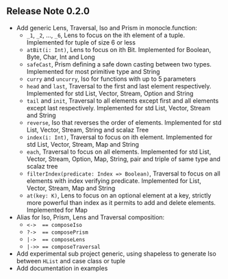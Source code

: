## Release Note 0.2.0

*   Add generic Lens, Traversal, Iso and Prism in monocle.function:
    *   `_1`, `_2`, ..., `_6`, Lens to focus on the ith element of a tuple. Implemented for tuple of size 6 or less
    *   `atBit(i: Int)`, Lens to focus on ith Bit. Implemented for Boolean, Byte, Char, Int and Long
    *   `safeCast`, Prism defining a safe down casting between two types. Implemented for most primitive type and String
    *   `curry` and `uncurry`, Iso for functions with up to 5 parameters
    *   `head` and `last`, Traversal to the first and last element respectively. Implemented for std List, Vector, Stream, Option and String
    *   `tail` and `init`, Traversal to all elements except first and all elements except last respectively.
        Implemented for std List, Vector, Stream and String
    *   `reverse`, Iso that reverses the order of elements. Implemented for std List, Vector, Stream, String and scalaz Tree
    *   `index(i: Int)`, Traversal to focus on ith element. Implemented for std List, Vector, Stream, Map and String
    *   `each`, Traversal to focus on all elements. Implemented for std List, Vector, Stream, Option, Map, String, pair and triple of same type and scalaz tree
    *   `filterIndex(predicate: Index => Boolean)`, Traversal to focus on all elements with index verifying predicate.
        Implemented for List, Vector, Stream, Map and String
    *   `at(key: K)`, Lens to focus on an optional element at a key, strictly more powerful than index as it permits to
        add and delete elements. Implemented for Map
*   Alias for Iso, Prism, Lens and Traversal composition:
    *   `<->  == composeIso`
    *   `?->  == composePrism`
    *   `|->  == composeLens`
    *   `|->> == composeTraversal`
*   Add experimental sub project generic, using shapeless to generate Iso between `HList` and case class or tuple
*   Add documentation in examples